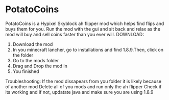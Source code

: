 # PotatoCoins
PotatoCoins is a Hypixel Skyblock ah flipper mod which helps find flips and buys them for you. Run the mod with the gui and sit back and relax as the mod will buy and sell coins faster than you ever will.
DOWNLOAD:
1) Download the mod
2) In you minecraft lancher, go to installations and find 1.8.9.Then, click on the folder
3) Go to the mods folder
4) Drag and Drop the mod in
5) You finished

Troubleshooting:
If the mod dissapears from you folder it is likely because of another mod
Delete all of you mods and run only the ah flipper
Check if its working and if not, updatate java and make sure you are using 1.8.9
